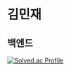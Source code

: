 # 김민재
## 백엔드 
[![Solved.ac Profile](http://mazassumnida.wtf/api/generate_badge?boj=gimminjae)](https://solved.ac/gimminjae)<br/>
